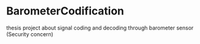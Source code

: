 # BarometerCodification
thesis project about signal coding and decoding through barometer sensor (Security concern)
